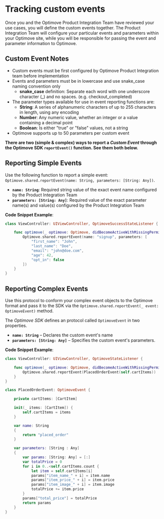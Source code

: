 # Tracking custom events

Once you and the Optimove Product Integration Team have reviewed your use cases, you will define the custom events together. The Product Integration Team will configure your particular events and parameters within your Optimove site, while you will be responsible for passing the event and parameter information to Optimove.

## Custom Event Notes

- Custom events must be first configured by Optimove Product Integration team before implementation
- Events and parameters must be in lowercase and use snake_case naming convention only
  - **snake_case** definition: Separate each word with one underscore character (_) and no spaces. (e.g. checkout_completed)
- The parameter types available for use in event reporting functions are:
  - **String**: A series of alphanumeric characters of up to 255 characters in length, using any encoding
  - **Number**: Any numeric value, whether an integer or a value containing a decimal point
  - **Boolean**: Is either "true" or "false" values, not a string
- Optimove supports up to 50 parameters per custom event

**There are two (simple & complex) ways to report a _Custom Event_ through the Optimove SDK `reportEvent()` function. See them both below.**

## Reporting Simple Events

Use the following function to report a simple event: `Optimove.shared.reportEvent(name: String, parameters: [String: Any])`.

- **`name: String`**: Required string value of the exact event name configured by the Product Integration Team
- **`parameters: [String: Any]`**: Required value of the exact parameter name(s) and value(s) configured by the Product Integration Team

**Code Snippet Example**:

```swift
class ViewController: UIViewController, OptimoveSuccessStateListener {

    func optimove(_ optimove: Optimove, didBecomeActiveWithMissingPermissions missingPermissions: [OptimoveDeviceRequirement]) {
        Optimove.shared.reportEvent(name: "signup", parameters: [
            "first_name": "John",
            "last_name": "Doe",
            "email": "john@doe.com",
            "age": 42,
            "opt_in": false
        ])
    }
}
```

## Reporting Complex Events

Use this protocol to conform your complex event objects to the Optimove format and pass it to the SDK via the `Optimove.shared.reportEvent(_ event: OptimoveEvent)` method.

The _Optimove SDK_ defines an protocol called `OptimoveEvent` in two properties.

- **`name: String`** – Declares the custom event's name
- **`parameters: [String: Any]`** – Specifies the custom event's parameters.

**Code Snippet Example**:

```swift
class ViewController: UIViewController, OptimoveStateListener {

    func optimove(_ optimove: Optimove, didBecomeActiveWithMissingPermissions missingPermissions: [OptimoveDeviceRequirement]) {
        Optimove.shared.reportEvent(PlacedOrderEvent(self.cartItems))
    }
}

class PlacedOrderEvent: OptimoveEvent {

    private cartItems: [CartItem]

    init(_ items: [CartItem]) {
        self.cartItems = items
    }

    var name: String
    {
        return "placed_order"
    }

    var parameters: [String : Any]
    {
        var params: [String: Any] = [:]
        var totalPrice = 0
        for i in 0..<self.cartItems.count {
            let item = self.cartItems[i]
            params["item_name_" + i] = item.name
            params["item_price_" + i] = item.price
            params["item_image_" + i] = item.image
            totalPrice += item.price
        }
        params["total_price"] = totalPrice
        return params
    }
}
```
